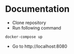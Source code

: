 # Documentation
- Clone repository
- Run following command
```bash
docker-compose up
```
- Go to http://localhost:8080
